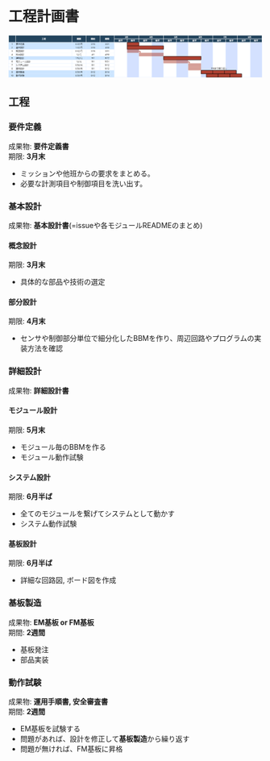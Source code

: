 # 工程計画書

![Schedule.png](../../Projects/Drawio/Documents/Schedule.drawio.png)

## 工程

### 要件定義

成果物: **要件定義書**  
期限: **3月末**

- ミッションや他班からの要求をまとめる。
- 必要な計測項目や制御項目を洗い出す。

### 基本設計

成果物: **基本設計書**(=issueや各モジュールREADMEのまとめ)  

#### 概念設計

期限: **3月末**

- 具体的な部品や技術の選定

#### 部分設計

期限: **4月末**

- センサや制御部分単位で細分化したBBMを作り、周辺回路やプログラムの実装方法を確認

### 詳細設計

成果物: **詳細設計書**  

#### モジュール設計

期限: **5月末**

- モジュール毎のBBMを作る
- モジュール動作試験

#### システム設計

期限: **6月半ば**

- 全てのモジュールを繋げてシステムとして動かす
- システム動作試験

#### 基板設計

期限: **6月半ば**

- 詳細な回路図, ボード図を作成

### 基板製造

成果物: **EM基板 or FM基板**  
期間: **2週間**

- 基板発注
- 部品実装

### 動作試験

成果物: **運用手順書, 安全審査書**  
期間: **2週間**

- EM基板を試験する
- 問題があれば、設計を修正して**基板製造**から繰り返す
- 問題が無ければ、FM基板に昇格

